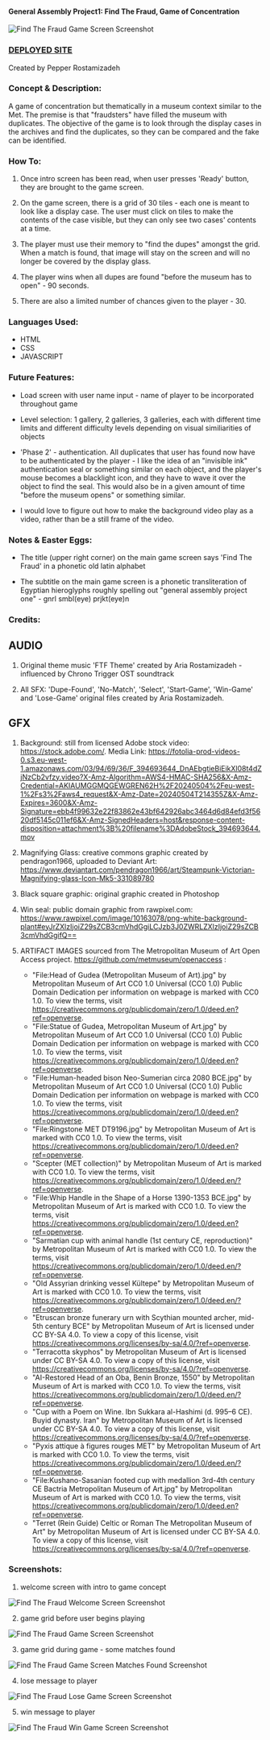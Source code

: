 #### General Assembly Project1: Find The Fraud, Game of Concentration
<img src="screenshots/03.game-matchesfound-screenshot.png" alt="Find The Fraud Game Screen Screenshot"/>

### [DEPLOYED SITE](https://pepperrostami.github.io/project1/)

Created by Pepper Rostamizadeh

### Concept & Description:
A game of concentration but thematically in a museum context similar to the Met. The premise is that "fraudsters" have filled the museum with duplicates. The objective of the game is to look through the display cases in the archives and find the duplicates, so they can be compared and the fake can be identified.

### How To:
1. Once intro screen has been read, when user presses 'Ready' button, they are brought to the game screen.

2. On the game screen, there is a grid of 30 tiles - each one is meant to look like a display case. The user must click on tiles to make the contents of the case visible, but they can only see two cases' contents at a time.

3. The player must use their memory to "find the dupes" amongst the grid. When a match is found, that image will stay on the screen and will no longer be covered by the display glass.

4. The player wins when all dupes are found "before the museum has to open" - 90 seconds.

5. There are also a limited number of chances given to the player - 30.

### Languages Used:
* HTML
* CSS
* JAVASCRIPT

### Future Features:
* Load screen with user name input - name of player to be incorporated throughout game

* Level selection: 1 gallery, 2 galleries, 3 galleries, each with different time limits and different difficulty levels depending on visual similiarities of objects

* 'Phase 2' - authentication. All duplicates that user has found now have to be authenticated by the player - I like the idea of an "invisible ink" authentication seal or something similar on each object, and the player's mouse becomes a blacklight icon, and they have to wave it over the object to find the seal. This would also be in a given amount of time "before the museum opens" or something similar.

* I would love to figure out how to make the background video play as a video, rather than be a still frame of the video.

### Notes & Easter Eggs:
* The title (upper right corner) on the main game screen says 'Find The Fraud' in a phonetic old latin alphabet

* The subtitle on the main game screen is a phonetic transliteration of Egyptian hieroglyphs roughly spelling out "general assembly project one" - gnrl smbl(eye) prjkt(eye)n

### Credits:
## AUDIO
1. Original theme music 'FTF Theme' created by Aria Rostamizadeh - influenced by Chrono Trigger OST soundtrack

2. All SFX: 'Dupe-Found', 'No-Match', 'Select', 'Start-Game', 'Win-Game' and 'Lose-Game' original files created by Aria Rostamizadeh.

## GFX
1. Background: still from licensed Adobe stock video: https://stock.adobe.com/. Media Link: https://fotolia-prod-videos-0.s3.eu-west-1.amazonaws.com/03/94/69/36/F_394693644_DnAEbgtieBiEikXl08t4dZjNzCb2vfzy.video?X-Amz-Algorithm=AWS4-HMAC-SHA256&X-Amz-Credential=AKIAUMGGMQGEWGREN62H%2F20240504%2Feu-west-1%2Fs3%2Faws4_request&X-Amz-Date=20240504T214355Z&X-Amz-Expires=3600&X-Amz-Signature=ebb4f99632e22f83862e43bf642926abc3464d6d84efd3f5620df5145c011ef6&X-Amz-SignedHeaders=host&response-content-disposition=attachment%3B%20filename%3DAdobeStock_394693644.mov

2. Magnifying Glass: creative commons graphic created by pendragon1966, uploaded to Deviant Art: https://www.deviantart.com/pendragon1966/art/Steampunk-Victorian-Magnifying-glass-Icon-Mk5-331089780

3. Black square graphic: original graphic created in Photoshop

4. Win seal: public domain graphic from rawpixel.com: https://www.rawpixel.com/image/10163078/png-white-background-plant#eyJrZXlzIjoiZ29sZCB3cmVhdGgiLCJzb3J0ZWRLZXlzIjoiZ29sZCB3cmVhdGgifQ==

5. ARTIFACT IMAGES sourced from The Metropolitan Museum of Art Open Access project. https://github.com/metmuseum/openaccess :
    * "File:Head of Gudea (Metropolitan Museum of Art).jpg" by Metropolitan Museum of Art CC0 1.0 Universal (CC0 1.0) Public Domain Dedication per information on webpage is marked with CC0 1.0. To view the terms, visit https://creativecommons.org/publicdomain/zero/1.0/deed.en?ref=openverse.
    * "File:Statue of Gudea, Metropolitan Museum of Art.jpg" by Metropolitan Museum of Art CC0 1.0 Universal (CC0 1.0) Public Domain Dedication per information on webpage is marked with CC0 1.0. To view the terms, visit https://creativecommons.org/publicdomain/zero/1.0/deed.en?ref=openverse.
    * "File:Human-headed bison Neo-Sumerian circa 2080 BCE.jpg" by Metropolitan Museum of Art CC0 1.0 Universal (CC0 1.0) Public Domain Dedication per information on webpage is marked with CC0 1.0. To view the terms, visit https://creativecommons.org/publicdomain/zero/1.0/deed.en?ref=openverse.
    * "File:Ringstone MET DT9196.jpg" by Metropolitan Museum of Art is marked with CC0 1.0. To view the terms, visit https://creativecommons.org/publicdomain/zero/1.0/deed.en?ref=openverse.
    * "Scepter (MET collection)" by Metropolitan Museum of Art is marked with CC0 1.0. To view the terms, visit https://creativecommons.org/publicdomain/zero/1.0/deed.en/?ref=openverse.
    * "File:Whip Handle in the Shape of a Horse 1390-1353 BCE.jpg" by Metropolitan Museum of Art is marked with CC0 1.0. To view the terms, visit https://creativecommons.org/publicdomain/zero/1.0/deed.en?ref=openverse.
    * "Sarmatian cup with animal handle (1st century CE, reproduction)" by Metropolitan Museum of Art is marked with CC0 1.0. To view the terms, visit https://creativecommons.org/publicdomain/zero/1.0/deed.en/?ref=openverse.
    * "Old Assyrian drinking vessel Kültepe" by Metropolitan Museum of Art is marked with CC0 1.0. To view the terms, visit https://creativecommons.org/publicdomain/zero/1.0/deed.en/?ref=openverse.
    * "Etruscan bronze funerary urn with Scythian mounted archer, mid-5th century BCE" by Metropolitan Museum of Art is licensed under CC BY-SA 4.0. To view a copy of this license, visit https://creativecommons.org/licenses/by-sa/4.0/?ref=openverse.
    * "Terracotta skyphos" by Metropolitan Museum of Art is licensed under CC BY-SA 4.0. To view a copy of this license, visit https://creativecommons.org/licenses/by-sa/4.0/?ref=openverse.
    * "AI-Restored Head of an Oba, Benin Bronze, 1550" by Metropolitan Museum of Art is marked with CC0 1.0. To view the terms, visit https://creativecommons.org/publicdomain/zero/1.0/deed.en/?ref=openverse.
    * "Cup with a Poem on Wine. Ibn Sukkara al-Hashimi (d. 995–6 CE). Buyid dynasty. Iran" by Metropolitan Museum of Art is licensed under CC BY-SA 4.0. To view a copy of this license, visit https://creativecommons.org/licenses/by-sa/4.0/?ref=openverse.
    * "Pyxis attique à figures rouges MET" by Metropolitan Museum of Art is marked with CC0 1.0. To view the terms, visit https://creativecommons.org/publicdomain/zero/1.0/deed.en/?ref=openverse.
    * "File:Kushano-Sasanian footed cup with medallion 3rd-4th century CE Bactria Metropolitan Museum of Art.jpg" by Metropolitan Museum of Art is marked with CC0 1.0. To view the terms, visit https://creativecommons.org/publicdomain/zero/1.0/deed.en?ref=openverse.
    * "Terret (Rein Guide) Celtic or Roman The Metropolitan Museum of Art" by Metropolitan Museum of Art is licensed under CC BY-SA 4.0. To view a copy of this license, visit https://creativecommons.org/licenses/by-sa/4.0/?ref=openverse.

### Screenshots:
1. welcome screen with intro to game concept
<img src="screenshots/01.welcome-screen-screenshot.png" alt="Find The Fraud Welcome Screen Screenshot"/>

2. game grid before user begins playing
<img src="screenshots/02.game-screen-screenshot.png" alt="Find The Fraud Game Screen Screenshot"/>

3. game grid during game - some matches found
<img src="screenshots/03.game-matchesfound-screenshot.png" alt="Find The Fraud Game Screen Matches Found Screenshot"/>

4. lose message to player
<img src="screenshots/04.lose-screen-screenshot.png" alt="Find The Fraud Lose Game Screen Screenshot"/>

5. win message to player
<img src="screenshots/05.win-screen-screenshot.png" alt="Find The Fraud Win Game Screen Screenshot"/>